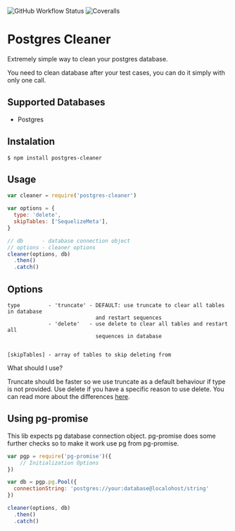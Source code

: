 ![GitHub Workflow Status](https://img.shields.io/github/workflow/status/blazing-edge-labs/node-postgres-cleaner/Postgres%20Cleaner%20CI?style=for-the-badge) ![Coveralls](https://img.shields.io/coveralls/github/blazing-edge-labs/node-postgres-cleaner?style=for-the-badge)

Postgres Cleaner
========================
Extremely simple way to clean your postgres database.

You need to clean database after your test cases, you can do it simply with only one call.

Supported Databases
-------------------
* Postgres

Instalation
-----------
```shell
$ npm install postgres-cleaner
```

Usage
------
```javascript
var cleaner = require('postgres-cleaner')

var options = {
  type: 'delete',
  skipTables: ['SequelizeMeta'],
}

// db      - database connection object
// options - cleaner options
cleaner(options, db)
  .then()
  .catch()
```

Options
-------
    type         - 'truncate' - DEFAULT: use truncate to clear all tables in database
                                and restart sequences
                 - 'delete'   - use delete to clear all tables and restart all
                                sequences in database


    [skipTables] - array of tables to skip deleting from

What should I use?

Truncate should be faster so we use truncate as a default behaviour if type is not provided. Use delete if you have a specific reason to use delete. You can read more about the differences [here](https://stackoverflow.com/questions/139630/whats-the-difference-between-truncate-and-delete-in-sql).


Using pg-promise
-------------
This lib expects pg database connection object. pg-promise does some further checks so to make it work use pg from pg-promise.

```javascript
var pgp = require('pg-promise')({
    // Initialization Options
})

var db = pgp.pg.Pool({
  connectionString: 'postgres://your:database@localohost/string'
})

cleaner(options, db)
  .then()
  .catch()
```
